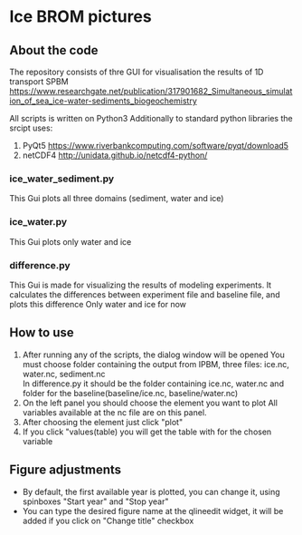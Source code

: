 # Ice BROM pictures 
## About the code 
The repository consists of thre GUI for visualisation the results of 1D transport SPBM
https://www.researchgate.net/publication/317901682_Simultaneous_simulation_of_sea_ice-water-sediments_biogeochemistry 

All scripts is written on Python3
Additionally to standard python libraries the srcipt uses:
1. PyQt5 https://www.riverbankcomputing.com/software/pyqt/download5 
1. netCDF4 http://unidata.github.io/netcdf4-python/

### ice_water_sediment.py
This Gui plots all three domains (sediment, water and ice)
### ice_water.py
This Gui plots only water and ice
### difference.py
This Gui is made for visualizing the results of modeling experiments. 
It calculates the differences between experiment file and baseline file, 
and plots this difference
Only water and ice for now
## How to use 
1. After running any of the scripts, the dialog window will be opened
You must choose folder containing the output from IPBM, 
three files: ice.nc, water.nc, sediment.nc  
In difference.py it should be the folder containing 
ice.nc, water.nc and folder for the baseline(baseline/ice.nc, baseline/water.nc)
1. On the left panel you should choose the element you want to plot
All variables available at the nc file are on this panel. 
1. After choosing the element just click "plot"
1. If you click "values(table) you will get the table with for the chosen variable

## Figure adjustments
* By default, the first available year is plotted, you can change it, using spinboxes "Start year" and "Stop year" 
* You can type the desired figure name at the qlineedit widget, it will be added if you click on "Change title" checkbox


